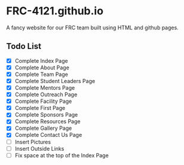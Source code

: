 FRC-4121.github.io
==================
A fancy website for our FRC team built using HTML and github pages.

## Todo List
* [x] Complete Index Page
* [x] Complete About Page
* [x] Complete Team Page
* [x] Complete Student Leaders Page
* [x] Complete Mentors Page
* [x] Complete Outreach Page
* [x] Complete Facility Page
* [x] Complete First Page
* [x] Complete Sponsors Page
* [x] Complete Resources Page
* [x] Complete Gallery Page
* [x] Complete Contact Us Page
* [ ] Insert Pictures
* [ ] Insert Outside Links
* [ ] Fix space at the top of the Index Page
